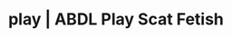 ---
categories:
- Shibari
- Nerdy Seduction
- Tattooed Beauties
- Ethical Porn
- Interactive NSFW
image: /assets/images/1747714218165.jpg
layout: post
schema:
  description: Premium adult content featuring Scat Fetish, ABDL Play. High-quality
    images with provocative themes.
  keywords:
  - Virtual Sex
  - ABDL Play
  - Gothic Erotica
  - Alt Aesthetic
  - Inclusive Desire
  - Scat Fetish
  name: 1747714218165 | Scat Fetish ABDL Play
  type: VisualArtwork
seo:
  description: Featured content with exclusive ABDL Play, Scat Fetish. HD images available.
  keywords: ABDL Play, Scat Fetish
  og_image: /assets/images/1747714218165.jpg
  schema_type: VisualArtwork
tags:
- '#play'
- Scat Fetish
- ABDL Play
title: play | ABDL Play Scat Fetish
---